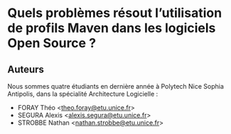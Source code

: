 # Quels problèmes résout l’utilisation de profils Maven dans les logiciels Open Source ?

## Auteurs

Nous sommes quatre étudiants en dernière année à Polytech Nice Sophia Antipolis, dans la spécialité Architecture Logicielle :

* FORAY Théo &lt;theo.foray@etu.unice.fr&gt;
* SEGURA Alexis &lt;alexis.segura@etu.unice.fr&gt;
* STROBBE Nathan &lt;nathan.strobbe@etu.unice.fr&gt;


